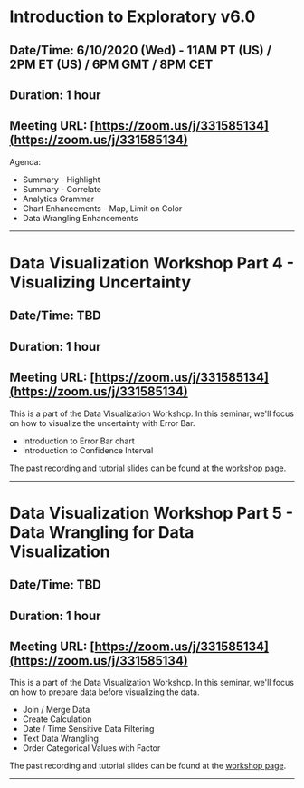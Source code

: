 # Introduction to Exploratory v6.0
## Date/Time: 6/10/2020 (Wed) - 11AM PT (US) / 2PM ET (US) / 6PM GMT / 8PM CET
## Duration: 1 hour
## Meeting URL: [https://zoom.us/j/331585134](https://zoom.us/j/331585134)

Agenda:

* Summary - Highlight
* Summary - Correlate
* Analytics Grammar
* Chart Enhancements - Map, Limit on Color
* Data Wrangling Enhancements

----

# Data Visualization Workshop Part 4 - Visualizing Uncertainty
## Date/Time: TBD
## Duration: 1 hour
## Meeting URL: [https://zoom.us/j/331585134](https://zoom.us/j/331585134)

This is a part of the Data Visualization Workshop. In this seminar, we'll focus on how to visualize the uncertainty with Error Bar.

* Introduction to Error Bar chart
* Introduction to Confidence Interval

The past recording and tutorial slides can be found at the [workshop page](https://exploratory.io/note/kanaugust/Data-Visualization-Workshop-YAZ6azM0MU).

----

# Data Visualization Workshop Part 5 - Data Wrangling for Data Visualization
## Date/Time: TBD
## Duration: 1 hour
## Meeting URL: [https://zoom.us/j/331585134](https://zoom.us/j/331585134)

This is a part of the Data Visualization Workshop. In this seminar, we'll focus on how to prepare data before visualizing the data.

* Join / Merge Data
* Create Calculation
* Date / Time Sensitive Data Filtering
* Text Data Wrangling
* Order Categorical Values with Factor

The past recording and tutorial slides can be found at the [workshop page](https://exploratory.io/note/kanaugust/Data-Visualization-Workshop-YAZ6azM0MU).

----
